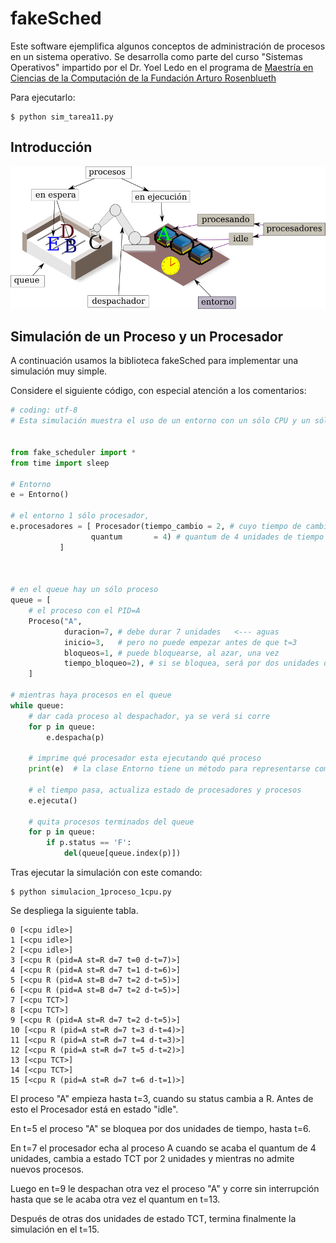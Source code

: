 # fakeSched

Este software ejemplifica algunos conceptos de administración de
procesos en un sistema operativo. Se desarrolla como parte del curso
"Sistemas Operativos" impartido por el Dr. Yoel Ledo en el
programa de [Maestría en Ciencias de la Computación de la Fundación
Arturo Rosenblueth](http://www.rosenblueth.mx/sitio/index.php?option=com_content&task=category&sectionid=6&id=26&Itemid=56)


Para ejecutarlo:

    $ python sim_tarea11.py
 



## Introducción

<img src="clases_objetos.png">




## Simulación de un Proceso y un Procesador

A continuación usamos la biblioteca fakeSched para implementar una simulación muy simple.

Considere el siguiente código, con especial atención a los comentarios:


```python
# coding: utf-8
# Esta simulación muestra el uso de un entorno con un sólo CPU y un sólo proceso.


from fake_scheduler import *
from time import sleep

# Entorno
e = Entorno()

# el entorno 1 sólo procesador, 
e.procesadores = [ Procesador(tiempo_cambio = 2, # cuyo tiempo de cambio de contexto es 2
			      quantum       = 4) # quantum de 4 unidades de tiempo
	       ]



# en el queue hay un sólo proceso
queue = [
    # el proceso con el PID=A
    Proceso("A",
            duracion=7, # debe durar 7 unidades   <--- aguas
            inicio=3,   # pero no puede empezar antes de que t=3
            bloqueos=1, # puede bloquearse, al azar, una vez
            tiempo_bloqueo=2), # si se bloquea, será por dos unidades de tiempo
    ]

# mientras haya procesos en el queue
while queue:    
    # dar cada proceso al despachador, ya se verá si corre
    for p in queue:
        e.despacha(p)
        
    # imprime qué procesador esta ejecutando qué proceso
    print(e)  # la clase Entorno tiene un método para representarse como string

    # el tiempo pasa, actualiza estado de procesadores y procesos
    e.ejecuta()
    
    # quita procesos terminados del queue
    for p in queue:
        if p.status == 'F':
            del(queue[queue.index(p)])


```

Tras ejecutar la simulación con este comando:

```
$ python simulacion_1proceso_1cpu.py
```

Se despliega la siguiente tabla.

```
0 [<cpu idle>]
1 [<cpu idle>]
2 [<cpu idle>]
3 [<cpu R (pid=A st=R d=7 t=0 d-t=7)>]
4 [<cpu R (pid=A st=R d=7 t=1 d-t=6)>]
5 [<cpu R (pid=A st=B d=7 t=2 d-t=5)>]
6 [<cpu R (pid=A st=B d=7 t=2 d-t=5)>]
7 [<cpu TCT>]
8 [<cpu TCT>]
9 [<cpu R (pid=A st=R d=7 t=2 d-t=5)>]
10 [<cpu R (pid=A st=R d=7 t=3 d-t=4)>]
11 [<cpu R (pid=A st=R d=7 t=4 d-t=3)>]
12 [<cpu R (pid=A st=R d=7 t=5 d-t=2)>]
13 [<cpu TCT>]
14 [<cpu TCT>]
15 [<cpu R (pid=A st=R d=7 t=6 d-t=1)>]
```

El proceso "A" empieza hasta t=3, cuando su status cambia a R. Antes
de esto el Procesador está en estado "idle".

En t=5 el proceso "A" se bloquea por dos unidades de tiempo, hasta
t=6.

En t=7 el procesador echa al proceso A cuando se acaba el quantum de 4
unidades, cambia a estado TCT por 2 unidades y mientras no admite
nuevos procesos.

Luego en t=9 le despachan otra vez el proceso "A" y corre sin
interrupción hasta que se le acaba otra vez el quantum en t=13.

Después de otras dos unidades de estado TCT, termina finalmente la
simulación en el t=15.
